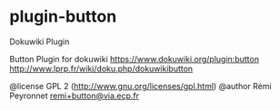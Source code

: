 # plugin-button
Dokuwiki Plugin

Button Plugin for dokuwiki 
https://www.dokuwiki.org/plugin:button
http://www.lprp.fr/wiki/doku.php/dokuwikibutton


@license    GPL 2 (http://www.gnu.org/licenses/gpl.html)
@author     Rémi Peyronnet  <remi+button@via.ecp.fr>